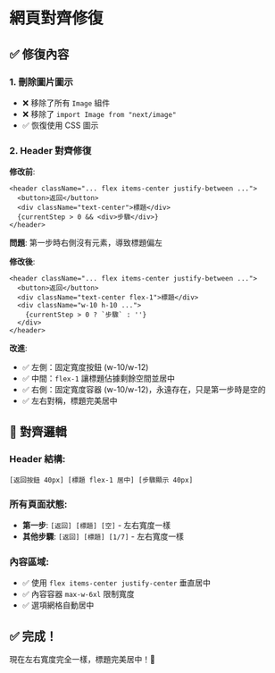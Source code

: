 # 網頁對齊修復

## ✅ 修復內容

### 1. 刪除圖片圖示
- ❌ 移除了所有 `Image` 組件
- ❌ 移除了 `import Image from "next/image"`
- ✅ 恢復使用 CSS 圖示

### 2. Header 對齊修復
**修改前**:
```tsx
<header className="... flex items-center justify-between ...">
  <button>返回</button>
  <div className="text-center">標題</div>
  {currentStep > 0 && <div>步驟</div>}
</header>
```

**問題**: 第一步時右側沒有元素，導致標題偏左

**修改後**:
```tsx
<header className="... flex items-center justify-between ...">
  <button>返回</button>
  <div className="text-center flex-1">標題</div>
  <div className="w-10 h-10 ...">
    {currentStep > 0 ? `步驟` : ''}
  </div>
</header>
```

**改進**:
- ✅ 左側：固定寬度按鈕 (w-10/w-12)
- ✅ 中間：`flex-1` 讓標題佔據剩餘空間並居中
- ✅ 右側：固定寬度容器 (w-10/w-12)，永遠存在，只是第一步時是空的
- ✅ 左右對稱，標題完美居中

## 🎯 對齊邏輯

### Header 結構:
```
[返回按鈕 40px] [標題 flex-1 居中] [步驟顯示 40px]
```

### 所有頁面狀態:
- **第一步**: `[返回] [標題] [空]` - 左右寬度一樣
- **其他步驟**: `[返回] [標題] [1/7]` - 左右寬度一樣

### 內容區域:
- ✅ 使用 `flex items-center justify-center` 垂直居中
- ✅ 內容容器 `max-w-6xl` 限制寬度
- ✅ 選項網格自動居中

## ✅ 完成！

現在左右寬度完全一樣，標題完美居中！🎉
